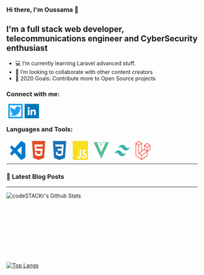 ### Hi there, I'm Oussama  👋

## I'm a full stack web developer, telecommunications engineer and CyberSecurity enthusiast

- 💻 I’m currently learning Laravel advanced stuff.
- 👱 I’m looking to collaborate with other content creators
- 🚀 2020 Goals: Contribute more to Open Source projects

### Connect with me:


[<img  align="left" style="margin-left: 5px; display: inline-block; background: #1DA1F2; padding: 4px" alt="HTML Guide" title="Twitter profile"  src="./social/twitter.svg" width="30px" height="30px" >](https://twitter.com/sky_0xs)

[<img  align="left" style="margin-left: 5px; display: inline-block; background: #0077B5; padding: 4px" alt="HTML Guide" title="Linkedin Profile"  src="./social/linkedin.svg" width="30px" height="30px" >](https://www.linkedin.com/in/sid-oussama-930461137/)

<br />
<br />

### Languages and Tools:

[<img  align="left" style="margin-left: 5px; display: inline-block; padding: 5px;" alt="HTML Guide" title="HTML5"  src="https://raw.githubusercontent.com/ousid/ousid/a446aebad1075a8adfbe901795b473644b5988fa/tools/visualstudiocode.svg" width="40px" height="50px" >](https://code.visualstudio.com/)

[<img  align="left" style="margin-left: 5px; display: inline-block; padding: 5px;" alt="HTML Guide" title="HTML5"  src="https://raw.githubusercontent.com/ousid/ousid/a446aebad1075a8adfbe901795b473644b5988fa/tools/html5.svg" width="40px" height="50px" >](https://developer.mozilla.org/en-US/docs/Web/HTML/)

[<img  align="left" style="margin-left: 5px; display: inline-block; padding: 5px;" alt="CSS Guide" title="CSS3"  src="https://raw.githubusercontent.com/ousid/ousid/a446aebad1075a8adfbe901795b473644b5988fa/tools/css3.svg" width="40px" height="50px" >](https://developer.mozilla.org/en-US/docs/Web/CSS/)

[<img  align="left" style="margin-left: 5px; display: inline-block; padding: 5px;" alt="Javascript Guide" title="Javascript"  src="https://raw.githubusercontent.com/ousid/ousid/a446aebad1075a8adfbe901795b473644b5988fa/tools/javascript.svg" width="40px" height="50px" >](https://developer.mozilla.org/en-US/docs/Web/javascript/)

[<img  align="left" style="margin-left: 5px; display: inline-block; padding: 5px;" alt="VueJs website" title="VueJs"  src="https://raw.githubusercontent.com/ousid/ousid/a446aebad1075a8adfbe901795b473644b5988fa/tools/vue-dot-js.svg" width="40px" height="50px" >](https://vuejs.org/)

[<img  align="left" style="margin-left: 5px; display: inline-block; padding: 5px;" alt="Tailwindcss website" title="Tailwindcss"  src="https://raw.githubusercontent.com/ousid/ousid/a446aebad1075a8adfbe901795b473644b5988fa/tools/tailwindcss.svg" width="40px" height="50px" >](https://tailwindcss.com/)

[<img  align="left" style="margin-left: 5px; display: inline-block; padding: 5px;" alt="laravel website" title="laravel"  src="https://raw.githubusercontent.com/ousid/ousid/a446aebad1075a8adfbe901795b473644b5988fa/tools/laravel.svg" width="40px" height="50px" >](https://laravel.com/)


<br />
<br />
<br />

---

### 📕 Latest Blog Posts
<!-- BLOG-POST-LIST:START -->
<!-- BLOG-POST-LIST:END -->

---

<img align="left" alt="codeSTACKr's Github Stats" src="https://github-readme-stats.vercel.app/api?username=ousid&show_icons=true&hide_border=true&theme=radical&include_all_commits=true" />

<br />
<br />
<br />
<br />
<br />
<br />
<br />
<br />
<br />
<br />

[![Top Langs](https://github-readme-stats.vercel.app/api/top-langs/?username=ousid&layout=compact&theme=radical)](https://github.com/anuraghazra/github-readme-stats)
